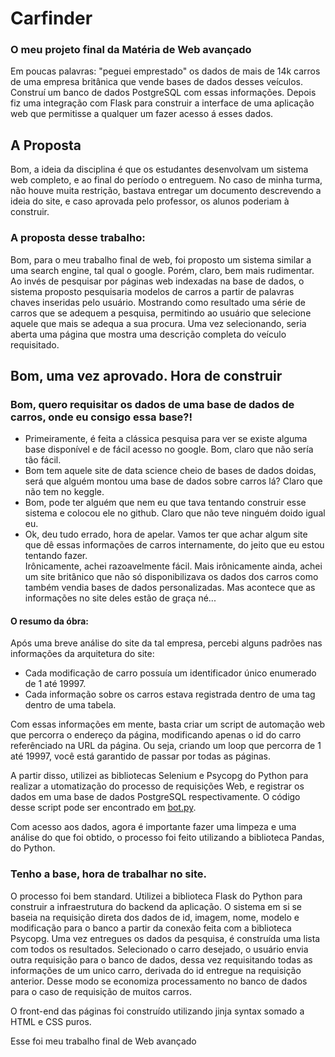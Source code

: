 # Carfinder
### O meu projeto final da Matéria de Web avançado
Em poucas palavras: 
"peguei emprestado" os dados de mais de 14k carros de uma empresa britânica que vende bases de dados desses veículos. 
Construí um banco de dados PostgreSQL com essas informações. 
Depois fiz uma integração com Flask para construir a interface de uma aplicação web que permitisse a qualquer um fazer acesso á esses dados.


## A Proposta
Bom, a ideia da disciplina é que os estudantes desenvolvam um sistema web completo, e ao final do período o entreguem. 
No caso de minha turma, não houve muita restrição, bastava entregar um documento descrevendo a ideia do site, e caso aprovada pelo professor, os alunos poderiam à construir.

### A proposta desse trabalho:
Bom, para o meu trabalho final de web, foi proposto um sistema similar a uma search engine, tal qual o google. Porém, claro, bem mais rudimentar. 
Ao invés de pesquisar por páginas web indexadas na base de dados, o sistema proposto pesquisaria modelos de carros a partir de palavras chaves inseridas pelo usuário. 
Mostrando como resultado uma série de carros que se adequem a pesquisa, permitindo ao usuário que selecione aquele que mais se adequa a sua procura. 
Uma vez selecionando, seria aberta uma página que mostra uma descrição completa do veículo requisitado.

## Bom, uma vez aprovado. Hora de construir

### Bom, quero requisitar os dados de uma base de dados de carros, onde eu consigo essa base?!
- Primeiramente, é feita a clássica pesquisa para ver se existe alguma base disponível e de fácil acesso no google. Bom, claro que não sería tão fácil.
- Bom tem aquele site de data science cheio de bases de dados doidas, será que alguém montou uma base de dados sobre carros lá? Claro que não tem no keggle.
- Bom, pode ter alguém que nem eu que tava tentando construir esse sistema e colocou ele no github. Claro que não teve ninguém doido igual eu.
- Ok, deu tudo errado, hora de apelar. Vamos ter que achar algum site que dê essas informações de carros internamente, do jeito que eu estou tentando fazer. <br>
Irônicamente, achei razoavelmente fácil. Mais irônicamente ainda, achei um site britânico que não só disponibilizava os dados dos carros como também vendia bases de dados personalizadas.
Mas acontece que as informações no site deles estão de graça né... <br>

#### O resumo da óbra:
Após uma breve análise do site da tal empresa, percebi alguns padrões nas informações da arquitetura do site: <br>
- Cada modificação de carro possuía um identificador único enumerado de 1 até 19997. 
- Cada informação sobre os carros estava registrada dentro de uma tag <span> dentro de uma tabela.

Com essas informações em mente, basta criar um script de automação web que percorra o endereço da página, modificando apenas o id do carro referênciado na URL da página.
Ou seja, criando um loop que percorra de 1 até 19997, você está garantido de passar por todas as páginas.

A partir disso, utilizei as bibliotecas Selenium e Psycopg do Python para realizar a utomatização do processo de requisições Web, e registrar os dados em uma base de dados PostgreSQL respectivamente.
O código desse script pode ser encontrado em [bot.py](https://github.com/rubskaiserman/car_search/blob/main/data_science_stuff/data_getharing/bot.py).

Com acesso aos dados, agora é importante fazer uma limpeza e uma análise do que foi obtido, o processo foi feito utilizando a biblioteca Pandas, do Python.

### Tenho a base, hora de trabalhar no site.
O processo foi bem standard. Utilizei a biblioteca Flask do Python para construir a infraestrutura do backend da aplicação.
O sistema em si se baseia na requisição direta dos dados de id, imagem, nome, modelo e modificação para o banco a partir da conexão feita com a biblioteca Psycopg. Uma vez entregues os dados da pesquisa, é construída uma lista com todos os resultados.
Selecionado o carro desejado, o usuário envia outra requisição para o banco de dados, dessa vez requisitando todas as informações de um unico carro, derivada do id entregue na requisição anterior. Desse modo se economiza processamento no banco de dados para o caso de requisição de muitos carros.

O front-end das páginas foi construído utilizando jinja syntax somado a HTML e CSS puros. 

Esse foi meu trabalho final de Web avançado
